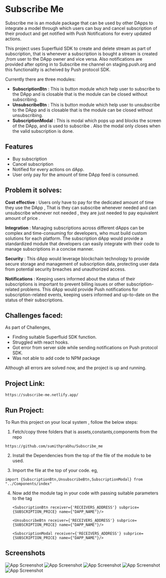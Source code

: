 
# Subscribe Me

Subscribe me is an module package that can be used by other DApps to integrate a model through which users can buy and cancel subscription of their product and get notified with Push Notifications for every updated actions.

This project uses Superfluid SDK to create and delete stream as part of subscription, that is whenever a subscription is bought a stream is created ,from user to the DApp owner and vice versa. Also notifications are provided after opting in to Subscribe me channel on staging.push.org and this functionality is acheived by Push protocol SDK. 

Currently there are three modules:
- **SubscriptionBtn** : This is button module which help user to subscribe to the DApp and is closable that is the module can be closed without subscribing.
- **UnsubscribeBtn** : This is button module which help user to unsubscribe to the DApp and is closable that is the module can be closed without unsubscribing.
- **SubscriptionModal** : This is modal which pops up and blocks the screen of the DApp, and is used to subscribe . Also the modal only closes when the valid subscription is done.


## Features

- Buy subscription
- Cancel subscription
- Notified for every actions on dApp.
- User only pay for the amount of time DApp feed is consumed.


## Problem it solves:

**Cost effective** : Users only have to pay for the dedicated amount of time they use the DApp , That is they can subscribe whenever needed and can unsubscribe whenever not needed , they are just needed to pay equivalent amount of price .

**Integration** : Managing subscriptions across different dApps can be complex and time-consuming for developers, who must build custom solutions for each platform. The subscription dApp would provide a standardized module that developers can easily integrate with their code to manage subscriptions in a concise manner.

**Security** : This dApp would leverage blockchain technology to provide secure storage and management of subscription data, protecting user data from potential security breaches and unauthorized access.

**Notifications** : Keeping users informed about the status of their subscriptions is important to prevent billing issues or other subscription-related problems. This dApp would provide Push notifications for subscription-related events, keeping users informed and up-to-date on the status of their subscriptions.

## Challenges faced:
As part of Challenges,

  - Finding suitable Superfluid SDK function.
  - Struggled with react hooks.
  - Got error from server side while sending notifications on Push protocol SDK.
  - Was not able to add code to NPM package
  
  Although all errors are solved now, and the project is up and running.

## Project Link:

```
https://subscribe-me.netlify.app/
```


## Run Project:
To Run this project on your local system , follow the below steps:

  1) Fetch/copy three folders that is assets,constants,components from the repo

    https://github.com/sumithprabhu/Subscribe_me

  2) Install the Dependencies from the top of the file of the module to be used.

  3) Import the file at the top of your code. eg,
  
    import {SubscriptionBtn,UnsubscribeBtn,SubscriptionModal} from "../Components/index" 
  4) Now add the module tag in your code with passing suitable parameters to the tag
  
     ```
     <SubscriptionBtn receiver={'RECEIVERS_ADDRESS'} subprice={SUBSCRIPTION_PRICE} name={"DAPP_NAME"}/>
     ```
     ```
     <UnsubscribeBtn receiver={'RECEIVERS_ADDRESS'} subprice={SUBSCRIPTION_PRICE} name={"DAPP_NAME"}/>
     ```
     ```
     <SubscriptionModal receiver={'RECEIVERS_ADDRESS'} subprice={SUBSCRIPTION_PRICE} name={"DAPP_NAME"}/>
     ```
  
## Screenshots

![App Screenshot](https://github.com/sumithprabhu/npm_modal_demo/blob/main/src/images/Screenshot_20230219_125144.png?raw=true)
![App Screenshot](https://github.com/sumithprabhu/npm_modal_demo/blob/main/src/images/Screenshot_20230219_174654.png?raw=true)
![App Screenshot](https://github.com/sumithprabhu/npm_modal_demo/blob/main/src/images/Screenshot_20230219_174709.png?raw=true)
![App Screenshot](https://github.com/sumithprabhu/npm_modal_demo/blob/main/src/images/Screenshot_20230219_174833.png?raw=true)
![App Screenshot](https://github.com/sumithprabhu/npm_modal_demo/blob/main/src/images/Screenshot_20230219_174854.png?raw=true)


